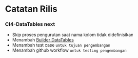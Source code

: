 # Catatan Rilis

### CI4-DataTables next

- Skip proses pengurutan saat nama kolom tidak didefinisikan
- Menambah [Builder DataTables](./usage/builder-datatable.md)
- Menambah test case ``untuk tujuan pengembangan``
- Menambah github workflow ``untuk testing pengembangan``
